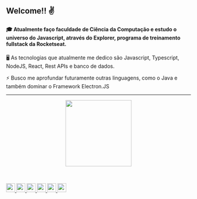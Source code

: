 ## Welcome!! ✌

#### 🎓 Atualmente faço faculdade de Ciência da Computação e estudo o universo do Javascript, através do Explorer, programa de treinamento fullstack da Rocketseat.

🖥 As tecnologias que atualmente me dedico são Javascript, Typescript, NodeJS, React, Rest APIs e banco de dados.

⚡ Busco me aprofundar futuramente outras linguagens, como o Java e também dominar o Framework Electron.JS

 <hr>
 
<div align="center">
  <a href="https://github.com/LuanC14">
  <img height="180em" src="https://github-readme-stats.vercel.app/api/top-langs/?username=LuanC14&layout=compact&langs_count=7&theme=dracula"/>
</div>

##
<div style="display: inline_block"><br>
<img src="https://cdn.jsdelivr.net/gh/devicons/devicon/icons/html5/html5-original.svg" width=24px; />
<img src="https://cdn.jsdelivr.net/gh/devicons/devicon/icons/css3/css3-original.svg" width=24px; />
<img src="https://cdn.jsdelivr.net/gh/devicons/devicon/icons/javascript/javascript-original.svg" width=24px; />
<img src="https://cdn.jsdelivr.net/gh/devicons/devicon/icons/typescript/typescript-original.svg" width=24px; />
<img src="https://cdn.jsdelivr.net/gh/devicons/devicon/icons/nodejs/nodejs-original.svg" width=24px;/>
<img src="https://cdn.jsdelivr.net/gh/devicons/devicon/icons/react/react-original.svg" width=24px; />
          
          

</div>


